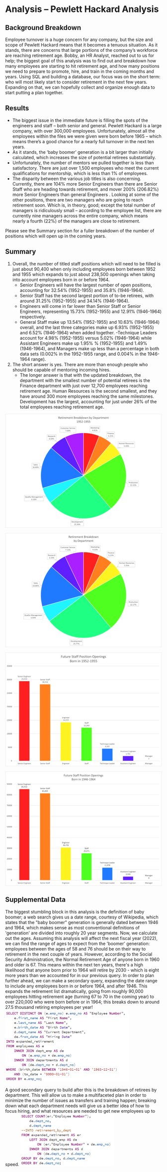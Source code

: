 # **Analysis – Pewlett Hackard Analysis**
## **Background Breakdown**
Employee turnover is a huge concern for any company, but the size and scope of Pewlett Hackard means that it becomes a tenuous situation. As it stands, there are concerns that large portions of the company’s workforce are reaching retirement age.
Bobby, an HR Analyst, reached out to us for help; the biggest goal of this analysis was to find out and breakdown how many employees are starting to hit retirement age, and how many positions we need to prepare to promote, hire, and train in the coming months and years.
Using SQL and building a database, our focus was on the short term: who will most likely start to consider retirement in the next few years. Expanding on that, we can hopefully collect and organize enough data to start putting a plan together.
## **Results**
   - The biggest issue in the immediate future is filling the spots of the engineers and staff – both senior and general. Pewlett Hackard is a large company, with over 300,000 employees. Unfortunately, almost all the employees within the files we were given were born before 1965 – which means there’s a good chance for a nearly full turnover in the next ten years.
   - As it stands, the ‘baby boomer’ generation is a bit larger than initially calculated, which increases the size of potential retirees substantially.
   - Unfortunately, the number of mentors we pulled together is less than satisfactory. There are just over 1,500 employees who meet the current qualifications for mentorship, which is less than 1% of employees.
   - The disparity between the various job titles is also concerning. Currently, there are 104% more Senior Engineers than there are Senior Staff who are heading towards retirement, and mover 200% (206.82%) more Senior Engineers than general Engineers . Looking at some of the other positions, there are two managers who are going to reach retirement soon. Which is, in theory, good; except the total number of managers is ridiculously small – according to the employee list, there are currently nine managers across the entire company, which means nearly a fourth (22%) of the managers are close to retirement.

Please see the Summary section for a fuller breakdown of the number of positions which will open up in the coming years.
## **Summary**
1. Overall, the number of titled staff positions which will need to be filled is just about 90,400 when only including employees born between 1952 and 1955 which expands to just about 238,500 openings when taking into account employees born in or before 1964.
   - Senior Engineers will have the largest number of open positions, accounting for 32.54% (1952-1955) and 35.8% (1946-1964).
   - Senior Staff has the second largest portion of to-be retirees, with around 31.25% (1952-1955) and 34.14% (1946-1964).
   - Engineers will come in far lower than Senior Staff or Senior Engineers, representing 15.73% (1952-1955) and 12.91% (1946-1964) respectively.
   - General Staff make up 13.54% (1952-1955) and 10.63% (1946-1964) overall, and the last three categories make up 6.93% (1952-1955) and 6.52% (1946-1964) when added together.
     -Technique Leaders account for 4.98% (1952-1955) versus 5.02% (1946-1964) while Assistant Engineers make up 1.95% % (1952-1955) and 1.49% (1946-1964), and Managers make up less than a percentage in both data sets (0.002% in the 1952-1955 range, and 0.004% in the 1946-1964 range).
2. The short answer is yes. There are more than enough people who should be capable of mentoring incoming hires.
   - The longer answer is that with the updated breakdown, the department with the smallest number of potential retirees is the Finance department with just over 12,700 employees reaching retirement age. Human Resources is the second smallest, and they have around 300 more employees reaching the same milestones. Development has the largest, accounting for just under 26% of the total employees reaching retirement age.


![Retirement Breakdown by Department (1952-1955)](https://github.com/ltkdobbs/pewlett_hackard_analysis/blob/main/Supplemental_Info/Breakdown_by_Department_52_55.png)

![Retirement Breakdown by Department (1946-1964)](https://github.com/ltkdobbs/pewlett_hackard_analysis/blob/main/Supplemental_Info/Breakdown_by_Department_46_64.png)

![Staff Positions (1952-1955 range)](https://github.com/ltkdobbs/pewlett_hackard_analysis/blob/main/Supplemental_Info/Staff_Openings_1952_1955.png)

![Staff Positions (1946-1964 range)](https://github.com/ltkdobbs/pewlett_hackard_analysis/blob/main/Supplemental_Info/Staff_Openings_1946_1964.png)

## **Supplemental Data**
The biggest stumbling block in this analysis is the definition of baby boomer; a web search gives us a date range, courtesy of Wikipedia, which states that the "baby boomer" generation is generally dated between 1946 and 1964, which makes sense as most conventional definitions of 'generation' are divided into roughly 20 year segments.  Now, we calculate out the ages. Assuming this analysis will affect the next fiscal year (2022), we can find the range of ages to expect from the 'boomer' generation:  employees between the ages of 58 and 76 should be on their way to retirement in the next couple of years. However, according to the Social Security Administration, the Normal Retirement Age of anyone born in 1960 and older is 67. This means within the next ten years, there's a high likelihood that anyone born prior to 1964 will retire by 2030 - which is eight more years than we accounted for in our previous query. In order to plan further ahead, we can make a secondary query, expanding the date range to include any employees born in or before 1964, and after 1946. This expands the retirement list dramatically, going from roughly 90,000 employees hitting retirement age (turning 67 to 70 in the coming year) to over 220,000 who were born before or in 1964; this breaks down to around 27.5 thousand retiring employees per year!
![Extended Retirement Query](https://github.com/ltkdobbs/pewlett_hackard_analysis/blob/main/Supplemental_Info/D03_expanded_retirement_query01.png)

A good secondary query to build after this is the breakdown of retirees by department. This will allow us to make a multifaceted plan in order to minimize the number of issues as transfers and training happen; breaking down what each department needs will give us a better idea of how to focus hiring, and what resources are needed to get new employees up to speed.
![Retirement Breakdown by Department](https://github.com/ltkdobbs/pewlett_hackard_analysis/blob/main/Supplemental_Info/D03_expanded_retirement_query02.png)

